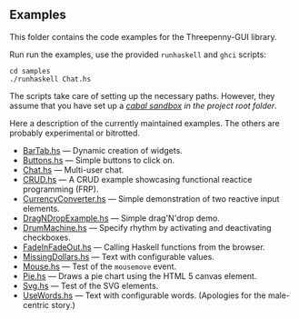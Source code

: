 ## Examples

This folder contains the code examples for the Threepenny-GUI library.

Run run the examples, use the provided `runhaskell` and `ghci` scripts:

    cd samples
    ./runhaskell Chat.hs

The scripts take care of setting up the necessary paths. However, they assume that you have set up a *[cabal sandbox][] in the project root folder*.

  [cabal sandbox]: http://coldwa.st/e/blog/2013-08-20-Cabal-sandbox.html

Here a description of the currently maintained examples. The others are probably experimental or bitrotted.

* [BarTab.hs](BarTab.hs) — Dynamic creation of widgets.
* [Buttons.hs](Buttons.hs) — Simple buttons to click on.
* [Chat.hs](Chat.hs) — Multi-user chat.
* [CRUD.hs](CRUD.hs) — A CRUD example showcasing functional reactice programming (FRP).
* [CurrencyConverter.hs](CurrencyConverter.hs) — Simple demonstration of two reactive input elements.
* [DragNDropExample.hs](DragNDropExample.hs) — Simple drag'N'drop demo.
* [DrumMachine.hs](DrumMachine.hs) — Specify rhythm by activating and deactivating checkboxes.
* [FadeInFadeOut.hs](FadeInFadeOut.hs) — Calling Haskell functions from the browser.
* [MissingDollars.hs](MissingDollars.hs) — Text with configurable values.
* [Mouse.hs](Mouse.hs) — Test of the `mousemove` event.
* [Pie.hs](Pie.hs) — Draws a pie chart using the HTML 5 canvas element.
* [Svg.hs](Svg.hs) — Test of the SVG elements.
* [UseWords.hs](UseWords.hs)  — Text with configurable words. (Apologies for the male-centric story.)
